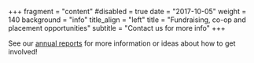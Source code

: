 +++
fragment = "content"
#disabled = true
date = "2017-10-05"
weight = 140
background = "info"
title_align = "left"
title = "Fundraising, co-op and placement opportunities"
subtitle = "Contact us for more info"
+++

See our [annual reports](#annual-reports) for more information or ideas about how to get involved!



